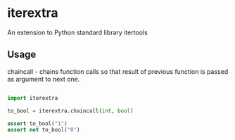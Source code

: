 iterextra
=========

An extension to Python standard library itertools

Usage
-----

chaincall - chains function calls so that result of previous function is passed as argument to next one. 

```python

import iterextra

to_bool = iterextra.chaincall(int, bool)

assert to_bool("1")
assert not to_bool("0")

```
